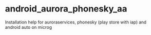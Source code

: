 # android_aurora_phonesky_aa
Installation help for auroraservices, phonesky (play store with iap) and android auto on microg
